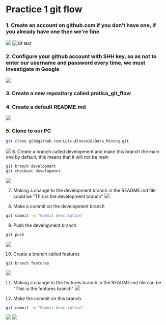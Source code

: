 # Practice 1 git flow

### 1. Create an account on github.com if you don't have one, if you already have one then we're fine
![](_images/practice_1_f1.png)
![alt text](https://github.com/rafaelsanchezbaez/Big_Data/blob/unidad_1/_images/practice_1_f1.png)

### 2. Configure your github account with SHH key, so as not to enter our username and password every time, we must investigate in Google
![](_images/practice_1_f2.png)

### 3. Create a new repository called pratica_git_flow
### 4. Create a default README.md
![](_images/practice_1_f3-f4.png)

### 5. Clone to our PC
```sh
git clone git@github.com:Luis-Alonso18/Data_Mining.git
```
![](_images/practice_1_f5.png)
6. Create a branch called development and make this branch the main one by default, this means that it will not be main
```sh
git branch development
git checkout development
```
![](_images/practice_1_f6.png)

7. Making a change to the development branch in the README.md file could be "This is the development branch"
![](_images/practice_1_f7.png)

8. Make a commit on the development branch
```sh
git commit -m "Commit description" 
```
9. Push the development branch
```sh
git push 
```
![](_images/practice_1_f8-f9.png)

10. Create a branch called features
```sh
git branch features
```
![](_images/practice_1_f10.png)

11. Making a change to the features branch in the README.md file can be "This is the features branch"
![](_images/practice_1_f11.png)

12. Make the commit on this branch.
```sh
git commit -m "Commit description" 
```
![](_images/practice_1_f12.png)
![](_images/practice_1_f13.png)
